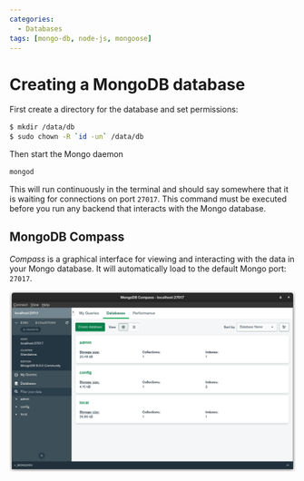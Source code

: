 ```yaml
---
categories:
  - Databases
tags: [mongo-db, node-js, mongoose]
---
```


# Creating a MongoDB database

First create a directory for the database and set permissions:

```bash
$ mkdir /data/db
$ sudo chown -R `id -un` /data/db
```

Then start the Mongo daemon

```bash
mongod
```

This will run continuously in the terminal and should say somewhere that it is waiting for connections on port `27017`. This command must be executed before you run any backend that interacts with the Mongo database.

## MongoDB Compass

_Compass_ is a graphical interface for viewing and interacting with the data in your Mongo database. It will automatically load to the default Mongo port: `27017`.

![](/_img/mongo-compass.png)
